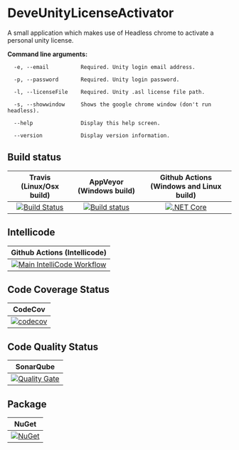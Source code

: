 # DeveUnityLicenseActivator
A small application which makes use of Headless chrome to activate a personal unity license.

**Command line arguments:**

```
  -e, --email          Required. Unity login email address.

  -p, --password       Required. Unity login password.

  -l, --licenseFile    Required. Unity .asl license file path.

  -s, --showwindow     Shows the google chrome window (don't run headless).

  --help               Display this help screen.

  --version            Display version information.
```

## Build status

| Travis (Linux/Osx build) | AppVeyor (Windows build) | Github Actions (Windows and Linux build) |
|:------------------------:|:------------------------:|:----------------------------------------:|
| [![Build Status](https://travis-ci.org/devedse/DeveUnityLicenseActivator.svg?branch=master)](https://travis-ci.org/devedse/DeveUnityLicenseActivator) | [![Build status](https://ci.appveyor.com/api/projects/status/0mlk75yn2u0tjffd?svg=true)](https://ci.appveyor.com/project/devedse/deveunitylicenseactivator) | [![.NET Core](https://github.com/devedse/DeveUnityLicenseActivator/workflows/.NET%20Core/badge.svg)](https://github.com/devedse/DeveUnityLicenseActivator/actions?query=workflow%3A%22.NET+Core%22) |

## Intellicode

|  Github Actions (Intellicode) |
|:----------------------------------------:|
| [![Main IntelliCode Workflow](https://github.com/devedse/DeveUnityLicenseActivator/workflows/Main%20IntelliCode%20Workflow/badge.svg)](https://github.com/devedse/DeveUnityLicenseActivator/actions?query=workflow%3A%22Main+IntelliCode+Workflow%22) |

## Code Coverage Status

| CodeCov |
|:-------:|
| [![codecov](https://codecov.io/gh/devedse/DeveUnityLicenseActivator/branch/master/graph/badge.svg)](https://codecov.io/gh/devedse/DeveUnityLicenseActivator) |

## Code Quality Status

| SonarQube |
|:---------:|
| [![Quality Gate](https://sonarcloud.io/api/project_badges/measure?project=DeveUnityLicenseActivator&metric=alert_status)](https://sonarcloud.io/dashboard?id=DeveUnityLicenseActivator) |

## Package

| NuGet |
|:-----:|
| [![NuGet](https://img.shields.io/nuget/v/DeveUnityLicenseActivator.svg)](https://www.nuget.org/packages/DeveUnityLicenseActivator/) |
